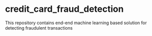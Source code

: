 # credit_card_fraud_detection
This repository contains end-end machine learning based solution for detecting fraudulent transactions
